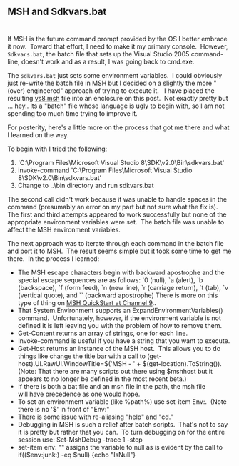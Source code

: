 

## MSH and Sdkvars.bat
#
If MSH is the future command prompt provided by the OS I better embrace it now.  Toward that effort, I need to make it my primary console.  However, ``` Sdkvars.bat ```, the batch file that sets up the Visual Studio 2005 command-line, doesn't work and as a result, I was going back to cmd.exe.

The ``` sdkvars.bat ``` just sets some environment variables.  I could obviously just re-write the batch file in MSH but I decided on a slightly the more "(over) engineered" approach of trying to execute it.   I have placed the resulting [vs8.msh](https://intellitect.com/wp-content/uploads/binary/71e874ab-b8b9-4ec6-9523-4cdb02db84d3/vs8.zip) file into an enclosure on this post.  Not exactly pretty but ... hey.. its a "batch" file whose language is ugly to begin with, so I am not spending too much time trying to improve it.

For posterity, here's a little more on the process that got me there and what I learned on the way.

To begin with I tried the following:

1. 'C:\\Program Files\\Microsoft Visual Studio 8\\SDK\\v2.0\\Bin\\sdkvars.bat'
2. invoke-command 'C:\\Program Files\\Microsoft Visual Studio 8\\SDK\\v2.0\\Bin\\sdkvars.bat'
3. Change to ..\\bin directory and run sdkvars.bat

The second call didn't work because it was unable to handle spaces in the command (presumably an error on my part but not sure what the fix is).  The first and third attempts appeared to work successfully but none of the appropriate environment variables were set.  The batch file was unable to affect the MSH environment variables.

The next approach was to iterate through each command in the batch file and port it to MSH.  The result seems simple but it took some time to get me there.  In the process I learned:

- The MSH escape characters begin with backward apostrophe and the special escape sequences are as follows: \`0 (null), \`a (alert), \`b (backspace), \`f (form feed), \`n (new line), \`r (carriage return), \`t (tab), \`v (vertical quote), and \`\` (backward apostrophe) There is more on this type of thing on [MSH QuickStart at Channel 9](https://channel9.msdn.com/wiki/default.aspx/Channel9.MSHQuickStart)..
- That System.Environment supports an ExpandEnvironmentVariables() command.  Unfortunately, however, if the environment variable is not defined it is left leaving you with the problem of how to remove them.
- Get-Content returns an array of strings, one for each line.
- Invoke-command is useful if you have a string that you want to execute.
- Get-Host returns an instance of the MSH host.  This allows you to do things like change the title bar with a call to (get-host).UI.RawUI.WindowTitle=$('MSH - ' + $(get-location).ToString()). (Note: That there are many scripts out there using $mshhost but it appears to no longer be defined in the most recent beta.)
- If there is both a bat file and an msh file in the path, the msh file will have precedence as one would hope.
- To set an environment variable (like %path%) use set-item Env:.  (Note there is no '$' in front of "Env:"
- There is some issue with re-aliasing "help" and "cd."
- Debugging in MSH is such a relief after batch scripts.  That's not to say it is pretty but rather that you can.  To turn debugging on for the entire session use: Set-MshDebug -trace 1 -step
- set-item env: "" assigns the variable to null as is evident by the call to if(($env:junk:) -eq $null) {echo "IsNull"}
